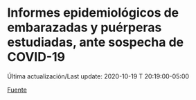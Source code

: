 # Informes epidemiológicos de embarazadas y puérperas estudiadas, ante sospecha de COVID-19
 
Última actualización/Last update: 2020-10-19 T 20:19:00-05:00
 
 [Fuente](https://www.gob.mx/salud/documentos/informes-epidemiologicos-de-embarazadas-y-puerperas-estudiadas-ante-sospecha-de-covid-19)

